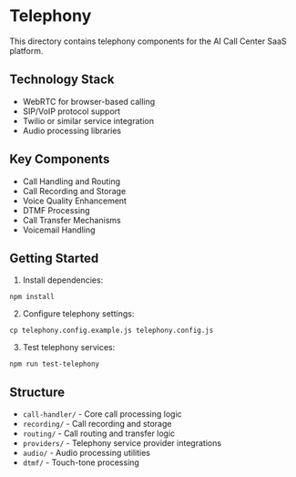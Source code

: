 # Telephony

This directory contains telephony components for the AI Call Center SaaS platform.

## Technology Stack

- WebRTC for browser-based calling
- SIP/VoIP protocol support
- Twilio or similar service integration
- Audio processing libraries

## Key Components

- Call Handling and Routing
- Call Recording and Storage
- Voice Quality Enhancement
- DTMF Processing
- Call Transfer Mechanisms
- Voicemail Handling

## Getting Started

1. Install dependencies:
```
npm install
```

2. Configure telephony settings:
```
cp telephony.config.example.js telephony.config.js
```

3. Test telephony services:
```
npm run test-telephony
```

## Structure

- `call-handler/` - Core call processing logic
- `recording/` - Call recording and storage
- `routing/` - Call routing and transfer logic
- `providers/` - Telephony service provider integrations
- `audio/` - Audio processing utilities
- `dtmf/` - Touch-tone processing
